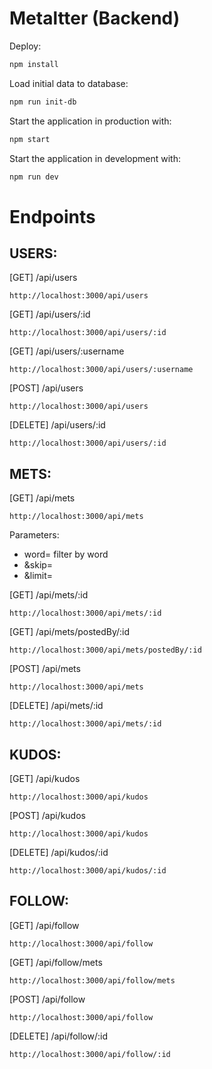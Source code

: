 # Metaltter (Backend)

Deploy:
```sh
npm install
```

Load initial data to database:
```sh
npm run init-db
```

Start the application in production with:
```sh
npm start
```

Start the application in development with:
```sh
npm run dev
```

# Endpoints
## USERS:
[GET] /api/users
```
http://localhost:3000/api/users
```

[GET] /api/users/:id
```
http://localhost:3000/api/users/:id
```

[GET] /api/users/:username
```
http://localhost:3000/api/users/:username
```

[POST] /api/users
```
http://localhost:3000/api/users
```

[DELETE] /api/users/:id
```
http://localhost:3000/api/users/:id
```


## METS:
[GET] /api/mets
```
http://localhost:3000/api/mets
```
Parameters:
- word= filter by word
- &skip= 
- &limit=

[GET] /api/mets/:id
```
http://localhost:3000/api/mets/:id
```

[GET] /api/mets/postedBy/:id
```
http://localhost:3000/api/mets/postedBy/:id
```

[POST] /api/mets
```
http://localhost:3000/api/mets
```

[DELETE] /api/mets/:id
```
http://localhost:3000/api/mets/:id
```


## KUDOS:
[GET] /api/kudos
```
http://localhost:3000/api/kudos
```

[POST] /api/kudos
```
http://localhost:3000/api/kudos
```

[DELETE] /api/kudos/:id
```
http://localhost:3000/api/kudos/:id
```


## FOLLOW:
[GET] /api/follow
```
http://localhost:3000/api/follow
```

[GET] /api/follow/mets
```
http://localhost:3000/api/follow/mets
```

[POST] /api/follow
```
http://localhost:3000/api/follow
```

[DELETE] /api/follow/:id
```
http://localhost:3000/api/follow/:id
```